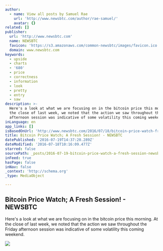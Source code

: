 ```yaml
---
author:
  - name: View all posts by Samuel Rae
    url: 'http://www.newsbtc.com/author/rae-samuel/'
    avatar: {}
related: []
publisher:
  url: 'http://www.newsbtc.com'
  name: NEWSBTC
  favicon: 'https://s3.amazonaws.com/common-newsbtc/images/favicon.ico'
  domain: www.newsbtc.com
keywords:
  - upside
  - charts
  - '680'
  - price
  - correctness
  - information
  - look
  - pretty
  - entry
  - saw
description: >-
  Here's a look at what we are focusing on in the bitcoin price this morning. At
  the close of last week, we noted that the action we saw throughout the Friday
  afternoon session was indicative of some volatility this coming weekend.
inLanguage: en
app_links: []
isBasedOnUrl: 'http://www.newsbtc.com/2016/07/18/bitcoin-price-watch-fresh-session/'
title: Bitcoin Price Watch; A Fresh Session! - NEWSBTC
datePublished: '2016-07-19T14:37:20.289Z'
dateModified: '2016-07-18T10:16:09.477Z'
starred: false
sourcePath: _posts/2016-07-19-bitcoin-price-watch-a-fresh-session-newsbtc.md
inFeed: true
hasPage: false
inNav: false
_context: 'http://schema.org'
_type: MediaObject

---
```

<article style=""><h1>Bitcoin Price Watch; A Fresh Session! - NEWSBTC</h1><p>Here's a look at what we are focusing on in the bitcoin price this morning. At the close of last week, we noted that the action we saw throughout the Friday afternoon session was indicative of some volatility this coming weekend.</p><img src="http://s3.amazonaws.com/main-newsbtc-images/2016/07/18104850/Screen-Shot-2016-07-18-at-11.33.44.png" /></article>